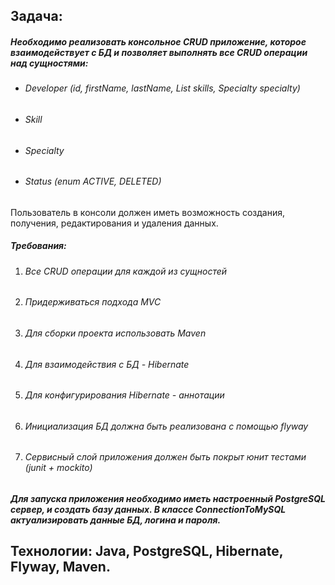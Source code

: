 ## **Задача**: 
##### Необходимо реализовать консольное CRUD приложение, которое взаимодействует с БД и позволяет выполнять все CRUD операции над сущностями:

* ###### Developer (id, firstName, lastName, List<Skill> skills, Specialty specialty)
* ###### Skill
* ###### Specialty
* ###### Status (enum ACTIVE, DELETED)

Пользователь в консоли должен иметь возможность создания, получения, редактирования и удаления данных.

##### Требования:

1. ###### Все CRUD операции для каждой из сущностей
2. ###### Придерживаться подхода MVC
3. ###### Для сборки проекта использовать Maven
4. ###### Для взаимодействия с БД - Hibernate
5. ###### Для конфигурирования Hibernate - аннотации
6. ###### Инициализация БД должна быть реализована с помощью flyway
7. ###### Сервисный слой приложения должен быть покрыт юнит тестами (junit + mockito)

##### Для запуска приложения необходимо иметь настроенный PostgreSQL сервер, и создать базу данных. В классе ConnectionToMySQL актуализировать данные БД, логина и пароля.
## Технологии: Java, PostgreSQL, Hibernate, Flyway, Maven.